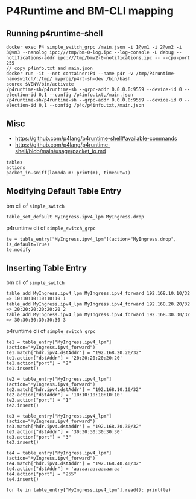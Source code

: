 # P4Runtime and BM-CLI mapping

## Running p4runtime-shell

```
docker exec P4 simple_switch_grpc /main.json -i 1@vm1 -i 2@vm2 -i 3@vm3 --nanolog ipc:///tmp/bm-0-log.ipc --log-console -L debug --notifications-addr ipc:///tmp/bmv2-0-notifications.ipc -- --cpu-port 255
// copy p4info.txt and main.json
docker run -it --net container:P4 --name p4r -v /tmp/P4runtime-nanoswitch/:/tmp/ myproj/p4rt-sh-dev /bin/bash
source $VENV/bin/activate
/p4runtime-sh/p4runtime-sh --grpc-addr 0.0.0.0:9559 --device-id 0 --election-id 0,1 --config /p4info.txt,/main.json
/p4runtime-sh/p4runtime-sh --grpc-addr 0.0.0.0:9559 --device-id 0 --election-id 0,1 --config /p4c/p4info.txt,/main.json

```

## Misc

- https://github.com/p4lang/p4runtime-shell#available-commands
- https://github.com/p4lang/p4runtime-shell/blob/main/usage/packet_io.md

```
tables
actions
packet_in.sniff(lambda m: print(m), timeout=1)
```

## Modifying Default Table Entry

bm cli of `simple_switch`
```
table_set_default MyIngress.ipv4_lpm MyIngress.drop
```

p4runtime cli of `simple_switch_grpc`
```
te = table_entry["MyIngress.ipv4_lpm"](action="MyIngress.drop", is_default=True)
te.modify
```

## Inserting Table Entry

bm cli of `simple_switch`
```
table_add MyIngress.ipv4_lpm MyIngress.ipv4_forward 192.168.10.10/32 => 10:10:10:10:10:10 1
table_add MyIngress.ipv4_lpm MyIngress.ipv4_forward 192.168.20.20/32 => 20:20:20:20:20:20 2
table_add MyIngress.ipv4_lpm MyIngress.ipv4_forward 192.168.30.30/32 => 30:30:30:30:30:30 3
```

p4runtime cli of `simple_switch_grpc`
```
te1 = table_entry["MyIngress.ipv4_lpm"](action="MyIngress.ipv4_forward")
te1.match["hdr.ipv4.dstAddr"] = "192.168.20.20/32"
te1.action["dstAddr"] = '20:20:20:20:20:20'
te1.action["port"] = "2"
te1.insert()

te2 = table_entry["MyIngress.ipv4_lpm"](action="MyIngress.ipv4_forward")
te2.match["hdr.ipv4.dstAddr"] = "192.168.10.10/32"
te2.action["dstAddr"] = '10:10:10:10:10:10'
te2.action["port"] = "1"
te2.insert()

te3 = table_entry["MyIngress.ipv4_lpm"](action="MyIngress.ipv4_forward")
te3.match["hdr.ipv4.dstAddr"] = "192.168.30.30/32"
te3.action["dstAddr"] = '30:30:30:30:30:30'
te3.action["port"] = "3"
te3.insert()

te4 = table_entry["MyIngress.ipv4_lpm"](action="MyIngress.ipv4_forward")
te4.match["hdr.ipv4.dstAddr"] = "192.168.40.40/32"
te4.action["dstAddr"] = 'aa:aa:aa:aa:aa:aa'
te4.action["port"] = "255"
te4.insert()

for te in table_entry["MyIngress.ipv4_lpm"].read(): print(te)
```
